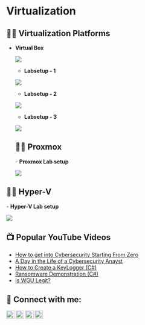 <h1>Virtualization</a></h1>

<h2>👨‍💻 Virtualization Platforms</h2>

- <b>Virtual Box</b><br/>

  <b><img align="center" src="https://i.imgur.com/CsaHQku.png" /></b><br/>

  - <b>Labsetup - 1</b><br/>
  
  <b><img align="center" src="https://i.imgur.com/RYJxINY.png" /></b><br/>
  - <b>Labsetup - 2</b><br/>
  
  <b><img align="center" src="https://i.imgur.com/7to5deQ.png" /></b><br/>
  - <b>Labsetup - 3</b><br/>
  
  <b><img align="center" src="https://i.imgur.com/6htDcD8.png" /></b><br/>
  <h2>👨‍💻 Proxmox</h2>
   - <b>Proxmox Lab setup</b><br/>
  
  <b><img align="center" src="https://i.imgur.com/gCt1c7f.png" /></b><br/>

<h2>👨‍💻 Hyper-V</h2>
   - <b>Hyper-V Lab setup</b><br/>
  
  <b><img align="center" src="https://i.imgur.com/kyBDOLi.png
" /></b><br/>
   
<h2>📺 Popular YouTube Videos</h2>

- [How to get into Cybersecurity Starting From Zero](https://www.youtube.com/watch?v=a83ASGn_V_s)
- [A Day in the Life of a Cybersecurity Anayst](https://www.youtube.com/watch?v=uHy3oM7NnoU)
- [How to Create a KeyLogger (C#)](https://www.youtube.com/watch?v=N-L9hklSlNk)
- [Ransomware Demonstration (C#)](https://www.youtube.com/watch?v=OfvdQeh79s0)
- [Is WGU Legit?](https://www.youtube.com/watch?v=E2MwRWxDBkA)

<h2> 🤳 Connect with me:</h2>

<img align="left" alt="JoshMadakor | YouTube" width="22px" src="https://cdn.jsdelivr.net/npm/simple-icons@v3/icons/youtube.svg" />
<img align="left" alt="JoshMadakor | Twitter" width="22px" src="https://cdn.jsdelivr.net/npm/simple-icons@v3/icons/twitter.svg" />
<img align="left" alt="JoshMadakor | LinkedIn" width="22px" src="https://cdn.jsdelivr.net/npm/simple-icons@v3/icons/linkedin.svg" />
<img align="left" alt="JoshMadakor | Instagram" width="22px" src="https://cdn.jsdelivr.net/npm/simple-icons@v3/icons/instagram.svg" />

[twitter]: https://twitter.com/joshmadakor
[youtube]: https://www.youtube.com/c/joshmadakor
[instagram]: https://www.instagram.com/joshmadakor/
[linkedin]: https://linkedin.com/in/joshmadakor

